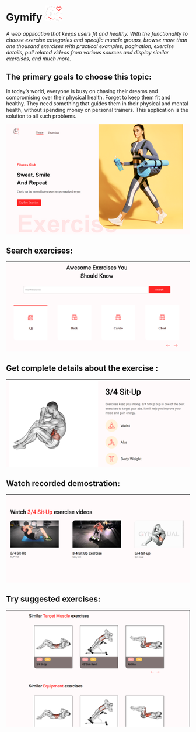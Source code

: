 # Gymify ![](/public/logo.png)


_A web application that keeps users fit and healthy. With the 
functionality to choose exercise categories and specific muscle 
groups, browse more than one thousand exercises with practical 
examples, pagination, exercise details, pull related videos from 
various sources and display similar exercises, and much more._

## The primary goals to choose this topic:

In today’s world, everyone is busy on chasing their dreams and compromising
over their physical health. Forget to keep them fit and healthy. They need 
something that guides them in their physical and mental health, without 
spending money on personal trainers. This application is the solution to all
such problems.

<img src="Extras/home.png" alt="home" width="2100" />

## Search exercises: 
![](/Extras/search_category.png)
## Get complete details about the exercise : 
![](/Extras/details.png)

## Watch recorded demostration:
![](/Extras/ive_Demo.png)

## Try suggested exercises:
![](/Extras/simmilar.png)





